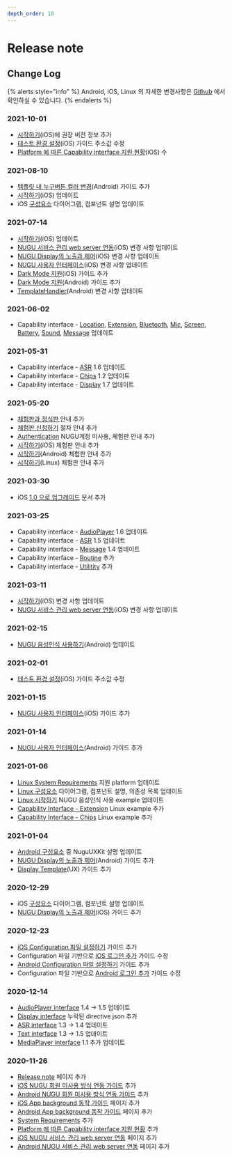 ```yaml
---
depth_order: 10
---
```


# Release note

## Change Log

{% alerts style="info" %}
Android, iOS, Linux 의 자세한 변경사항은 [Github](source-code) 에서 확인하실 수 있습니다.
{% endalerts %}

### **2021-10-01**

* [시작하기](platform/ios/start)(iOS)에 권장 버전 정보 추가
* [테스트 환경 설정](platform/ios/testing\_sdk\_integration)(iOS) 가이드 주소값 수정
* [Platform 에 따른 Capability interface 지원 현황](capability-interface/#platform)(iOS) 수

### **2021-08-10**

* [템플릿 내 누구버튼 컬러 변경](platform/android/nugu-user-interface#nugubutton)(Android) 가이드 추가
* [시작하기](platform/ios/start)(iOS) 업데이트
* iOS [구성요소](platform/ios/component) 다이어그램, 컴포넌트 설명 업데이트

### 2021-07-14

* [시작하기](platform/ios/start)(iOS) 업데이트
* [NUGU 서비스 관리 web server 연동](platform/ios/web-server)(iOS) 변경 사항 업데이트
* [NUGU Display의 노출과 제어](platform/ios/nugu-display-template-server)(iOS) 변경 사항 업데이트
* [NUGU 사용자 인터페이스](platform/ios/nugu.md)(iOS) 변경 사항 업데이트
* [Dark Mode 지원](platform/ios/dark-mode.md)(iOS) 가이드 추가
* [Dark Mode 지원](platform/android/dark-mode.md)(Android) 가이드 추가
* [TemplateHandler](platform/android/nugu-display/templatehandler.md)(Android) 변경 사항 업데이트

### 2021-06-02

* Capability interface - [Location](capability-interface/location.md#locationagent), [Extension](capability-interface/extension.md#extensionagent), [Bluetooth](capability-interface/bluetooth.md#bluetoothagent), [Mic](capability-interface/mic.md#micagent), [Screen](capability-interface/screen.md#screenagent), [Battery](capability-interface/battery.md#batteryagent), [Sound](capability-interface/sound.md#soundagent), [Message](capability-interface/message.md#messageagent) 업데이트

### 2021-05-31

* Capability interface - [ASR](capability-interface/asr.md) 1.6 업데이트
* Capability interface - [Chips](capability-interface/chips.md) 1.2 업데이트
* Capability interface - [Display](capability-interface/display) 1.7 업데이트

### 2021-05-20

* [체험판과 정식판 ](describetrial.md)안내 추가
* [체험판 신청하기](trialprocess.md) 절차 안내 추가
* [Authentication](authentication.md) NUGU계정 미사용, 체험판 안내 추가
* [시작하기](platform/ios/start.md)(iOS) 체험판 안내 추가
* [시작하기](platform/android/start.md)(Android) 체험판 안내 추가
* [시작하기](platform/linux/start.md)(Linux) 체험판 안내 추가

### 2021-03-30

* iOS [1.0 으로 업그레이드](platform/ios/1.0.md) 문서 추가

### 2021-03-25

* Capability interface - [AudioPlayer](capability-interface/audioplayer.md) 1.6 업데이트
* Capability interface - [ASR](capability-interface/asr.md) 1.5 업데이트
* Capability interface - [Message](capability-interface/message.md) 1.4 업데이트
* Capability interface - [Routine](capability-interface/routine.md) 추가
* Capability interface - [Utilitity](capability-interface/utility.md) 추가

### 2021-03-11

* [시작하기](platform/ios/start.md)(iOS) 변경 사항 업데이트
* [NUGU 서비스 관리 web server 연동](platform/ios/web-server.md)(iOS) 변경 사항 업데이트

### 2021-02-15

* [NUGU 음성인식 사용하기](platform/android/start.md#step-5-nugu)(Android) 업데이트

### 2021-02-01

* [테스트 환경 설정](platform/ios/testing\_sdk\_integration.md)(iOS) 가이드 주소값 수정

### 2021-01-15

* [NUGU 사용자 인터페이스](platform/ios/nugu.md)(iOS) 가이드 추가

### 2021-01-14

* [NUGU 사용자 인터페이스](platform/android/nugu-user-interface.md)(Android) 가이드 추가

### 2021-01-06

* [Linux System Requirements](platform) 지원 platform 업데이트
* [Linux 구성요소](platform/linux/component.md) 다이어그램, 컴포넌트 설명, 의존성 목록 업데이트
* [Linux 시작하기](platform/linux/start.md) NUGU 음성인식 사용 example 업데이트
* [Capability Interface - Extension](capability-interface/extension.md) Linux example 추가
* [Capability Interface - Chips](capability-interface/chips.md) Linux example 추가

### 2021-01-04

* [Android 구성요소](platform/android/intro\_components.md#undefined) 중 NuguUXKit 설명 업데이트
* [NUGU Display의 노출과 제어](platform/android/nugu-display)(Android) 가이드 추가
* [Display Template](sdk-design-guide/display-template.md)(UX) 가이드 추가

### 2020-12-29

* iOS [구성요소](platform/ios/component.md) 다이어그램, 컴포넌트 설명 업데이트
* [NUGU Display의 노출과 제어](platform/ios/nugu-display-template-server.md)(iOS) 가이드 추가

### 2020-12-23

* [iOS Configuration 파일 설정하기](platform/ios/start.md#configuration) 가이드 추가
* Configuration 파일 기반으로 [iOS 로그인 추가](platform/ios/start.md#step-4-nugu) 가이드 수정
* [Android Configuration 파일 설정하기](platform/android/start.md#configuration) 가이드 추가
* Configuration 파일 기반으로 [Android 로그인 추가](platform/android/start.md#step-4-nugu) 가이드 수정

### 2020-12-14

* [AudioPlayer interface](capability-interface/audioplayer.md) 1.4 -> 1.5 업데이트
* [Display interface](capability-interface/display) 누락된 directive json 추가
* [ASR interface](capability-interface/asr.md) 1.3 -> 1.4 업데이트
* [Text interface](capability-interface/text.md) 1.3 -> 1.5 업데이트
* [MediaPlayer interface](capability-interface/mediaplayer.md) 1.1 추가 업데이트

### 2020-11-26

* [Release note](release-note.md) 페이지 추가
* [iOS NUGU 회원 미사용 방식 연동 가이드](platform/ios/start.md#type2) 추가
* [Android NUGU 회원 미사용 방식 연동 가이드](platform/android/start.md#type2) 추가
* [iOS App background 동작 가이드](platform/ios/background.md) 페이지 추가
* [Android App background 동작 가이드](platform/android/background.md) 페이지 추가
* [System Requirements](platform/#system-requirements) 추가
* [Platform 에 따른 Capability interface 지원 현황](capability-interface/#platform) 추가
* [iOS NUGU 서비스 관리 web server 연동](platform/ios/web-server.md) 페이지 추가
* [Android NUGU 서비스 관리 web server 연동](platform/android/nugu-web-server.md) 페이지 추가
